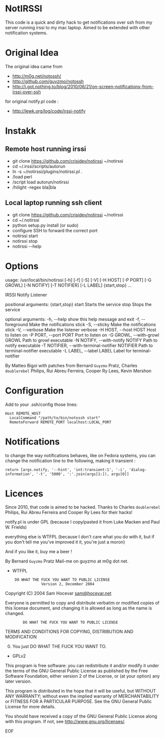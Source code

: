 NotIRSSI
========

This code is a quick and dirty hack to get notifications over ssh from my server
running irssi to my mac laptop. Aimed to be extended with other notification
systems.

Original Idea
=============
The original idea came from
 * http://m0g.net/notossh/
 * http://github.com/guyzmo/notossh
 * http://i.got.nothing.to/blog/2010/06/21/on-screen-notifications-from-irssi-over-ssh

for original notify.pl code :
 * http://lewk.org/log/code/irssi-notify

Instakk
=======
Remote host running irssi
-------------------------
* git clone https://github.com/crisidev/notirssi ~/notirssi
* cd ~/.irssi/scripts/autorun
* ln -s ~/notirssi/plugins/notirssi.pl .
* /load perl
* /script load autorun/notirssi
* /hilight -regex bla|bla

Local laptop running ssh client
-------------------------------
* git clone https://github.com/crisidev/notirssi ~/notirssi
* cd ~/.notirssi
* python setup.py install (or sudo)
* configure SSH to forward the correct port
* notirssi start
* notirssi stop
* notirssi --help

Options
=======
  usage: /usr/local/bin/notirssi [-h] [-f] [-S] [-V] [-H HOST] [-P PORT]
                                 [-G GROWL] [-N NOTIFY] [-T NOTIFIER] [-L LABEL]
                                 {start,stop} ...

  IRSSI Notify Listener

  positional arguments:
    {start,stop}
      start               Starts the service
      stop                Stops the service

  optional arguments:
    -h, --help            show this help message and exit
    -f, --foreground      Make the notifications stick
    -S, --sticky          Make the notifications stick
    -V, --verbose         Make the listener verbose
    -H HOST, --host HOST  Host to listen on
    -P PORT, --port PORT  Port to listen on
    -G GROWL, --with-growl GROWL
                          Path to growl executable
    -N NOTIFY, --with-notify NOTIFY
                          Path to notify executable
    -T NOTIFIER, --with-terminal-notifier NOTIFIER
                          Path to terminal-notifier executable
    -L LABEL, --label LABEL
                          Label for terminal-notifier

  By Matteo Bigoi with patches from Bernard `Guyzmo` Pratz, Charles
  `doublerebel` Philips, Rui Abreu Ferreira, Cooper Ry Lees, Kevin Mershon

Configuration
=============

Add to your .ssh/config those lines:

    Host REMOTE_HOST
      LocalCommand "/path/to/bin/notossh start"
      RemoteForward REMOTE_PORT localhost:LOCAL_PORT

Notifications
=============

to change the way notifications behaves, like on Fedora systems, you can change the notification
line to the following, making it transient :

    return [args.notify, '--hint', 'int:transient:1', '-i', 'dialog-information', '-t', '5000', ':'.join(args[1:]), args[0]]

Licences
========

Since 2010, that code is aimed to be hacked.
Thanks to Charles `doublerebel` Philips, Rui Abreu Ferreira and Cooper Ry Lees for their hacks!

notify.pl is under GPL (because I copy/pasted it from Luke Macken and Paul W. Frields)

everything else is WTFPL (because I don't care what you do with it, but if you don't 
tell me you've improved it it, you're just a moron)

And if you like it, buy me a beer ! 

By Bernard `Guyzmo` Pratz
Mail-me on guyzmo at m0g dot net.

 * WTFPL

        DO WHAT THE FUCK YOU WANT TO PUBLIC LICENSE 
                    Version 2, December 2004 

 Copyright (C) 2004 Sam Hocevar <sam@hocevar.net> 

 Everyone is permitted to copy and distribute verbatim or modified 
 copies of this license document, and changing it is allowed as long 
 as the name is changed. 

            DO WHAT THE FUCK YOU WANT TO PUBLIC LICENSE 
   TERMS AND CONDITIONS FOR COPYING, DISTRIBUTION AND MODIFICATION 

  0. You just DO WHAT THE FUCK YOU WANT TO.

 * GPLv2

This program is free software: you can redistribute it and/or modify
it under the terms of the GNU General Public License as published by
the Free Software Foundation, either version 2 of the License, or
(at your option) any later version.

This program is distributed in the hope that it will be useful,
but WITHOUT ANY WARRANTY; without even the implied warranty of
MERCHANTABILITY or FITNESS FOR A PARTICULAR PURPOSE.  See the
GNU General Public License for more details.

You should have received a copy of the GNU General Public License
along with this program.  If not, see <http://www.gnu.org/licenses/>.

EOF
